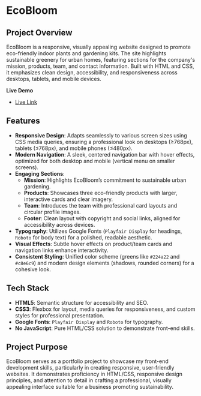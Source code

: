 # EcoBloom

## Project Overview
EcoBloom is a responsive, visually appealing website designed to promote eco-friendly indoor plants and gardening kits. The site highlights sustainable greenery for urban homes, featuring sections for the company's mission, products, team, and contact information. Built with HTML and CSS, it emphasizes clean design, accessibility, and responsiveness across desktops, tablets, and mobile devices.

**Live Demo**

- [Live Link](https://johnnys17.github.io/ecobloom/)

## Features
- **Responsive Design**: Adapts seamlessly to various screen sizes using CSS media queries, ensuring a professional look on desktops (≥768px), tablets (≤768px), and mobile phones (≤480px).
- **Modern Navigation**: A sleek, centered navigation bar with hover effects, optimized for both desktop and mobile (vertical menu on smaller screens).
- **Engaging Sections**:
  - **Mission**: Highlights EcoBloom’s commitment to sustainable urban gardening.
  - **Products**: Showcases three eco-friendly products with larger, interactive cards and clear imagery.
  - **Team**: Introduces the team with professional card layouts and circular profile images.
  - **Footer**: Clean layout with copyright and social links, aligned for accessibility across devices.
- **Typography**: Utilizes Google Fonts (`Playfair Display` for headings, `Roboto` for body text) for a polished, readable aesthetic.
- **Visual Effects**: Subtle hover effects on product/team cards and navigation links enhance interactivity.
- **Consistent Styling**: Unified color scheme (greens like `#224a22` and `#c8e6c9`) and modern design elements (shadows, rounded corners) for a cohesive look.

## Tech Stack
- **HTML5**: Semantic structure for accessibility and SEO.
- **CSS3**: Flexbox for layout, media queries for responsiveness, and custom styles for professional presentation.
- **Google Fonts**: `Playfair Display` and `Roboto` for typography.
- **No JavaScript**: Pure HTML/CSS solution to demonstrate front-end skills.

## Project Purpose
EcoBloom serves as a portfolio project to showcase my front-end development skills, particularly in creating responsive, user-friendly websites. It demonstrates proficiency in HTML/CSS, responsive design principles, and attention to detail in crafting a professional, visually appealing interface suitable for a business promoting sustainability.
